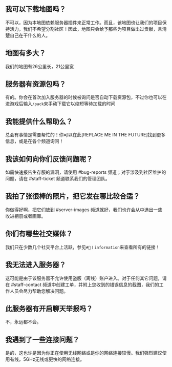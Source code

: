 ## **我可以下载地图吗？**
不可以，因为本地图依赖服务器插件来正常工作。而且，该地图也让我们的项目保持活力，我们不希望分割社区！因此，地图只会给予那些为项目做出过贡献，且清楚自己在干什么的人。

## **地图有多大？**
我们的地图有26公里长，21公里宽

## **服务器有资源包吗？**
有的。你会在首次加入服务器的时候被询问是否自动下载资源包，不过你也可以在进游戏后输入`/pack`来手动下载它以缩短等待加载的时间

## **我能提供什么帮助么？**
总会有事情是需要帮忙的！你可以在此[REPLACE ME IN THE FUTURE]找到更多信息，或是在各个频道询问！

## **我该如何向你们反馈问题呢？**
如需快速报告生存服的漏洞，请使用 #bug-reports 频道；对于涉及到社区维护的问题，请在 #staff-ticket 频道联系我们的管理团队。

## **我拍了张很棒的照片，把它发在哪比较合适？**
你做得好啊，把它们放到 #server-images 频道就好，我们也许会从中选出一些收进相册或者画廊。

## **你们有哪些社交媒体？**
我们只在少数几个社交平台上活跃，参见`#📌〡information`来查看所有的链接！

## **我无法进入服务器？**
这可能是由于该服务器不允许使用盗版（离线）账户进入。对于任何其它问题，请在 #staff-contact
频道中创建工单，并附上您收到的错误信息的截图，我们的工作人员会尽力帮助您解决问题。

## **此服务器有开启聊天举报吗？**
不，永远都不会。

## **我遇到了一些连接问题？**
是的，这也许是因为你正在使用无线网络或是你的网络连接较慢。我们强烈建议使用有线，5GHz无线或更快的网络连接。
